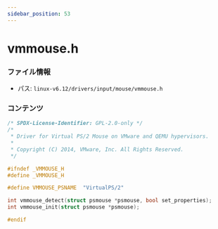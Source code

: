 ```yaml
---
sidebar_position: 53
---
```

# vmmouse.h

### ファイル情報

- パス: `linux-v6.12/drivers/input/mouse/vmmouse.h`

### コンテンツ

```h
/* SPDX-License-Identifier: GPL-2.0-only */
/*
 * Driver for Virtual PS/2 Mouse on VMware and QEMU hypervisors.
 *
 * Copyright (C) 2014, VMware, Inc. All Rights Reserved.
 */

#ifndef _VMMOUSE_H
#define _VMMOUSE_H

#define VMMOUSE_PSNAME  "VirtualPS/2"

int vmmouse_detect(struct psmouse *psmouse, bool set_properties);
int vmmouse_init(struct psmouse *psmouse);

#endif

```
